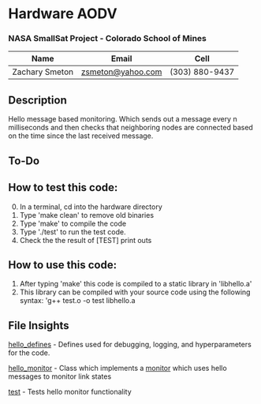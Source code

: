 # Hardware AODV

### NASA SmallSat Project - Colorado School of Mines

Name | Email | Cell
--- | --- | ---
Zachary Smeton | zsmeton@yahoo.com | (303) 880-9437


## Description
Hello message based monitoring. Which sends out a message every n milliseconds and then checks that neighboring nodes are connected based on the time since the last received message.


## To-Do


## How to test this code:
0. In a terminal, cd into the hardware directory
1. Type 'make clean' to remove old binaries
2. Type 'make' to compile the  code
3. Type './test' to run the test code. 
4. Check the the result of [TEST] print outs

## How to use this code:
1. After typing 'make' this code is compiled to a static library in 'libhello.a'
2. This library can be compiled with your source code using the following syntax: 
  'g++ test.o -o test libhello.a

## File Insights
[hello_defines](hello_defines.h) - Defines used for debugging, logging, and hyperparameters for the code. 

[hello_monitor](hello_monitor.h) - Class which implements a [monitor](../adhoc/network_monitor.h) which uses hello messages to monitor link states

[test](test.cc) - Tests hello monitor functionality
